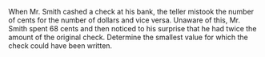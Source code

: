 When Mr. Smith cashed a check at his bank, the teller mistook the number of cents for the number of dollars and vice versa. Unaware of this, Mr. Smith spent 68 cents and then noticed to his surprise that he had twice the amount of the original check. Determine the smallest value for which the check could have been written.